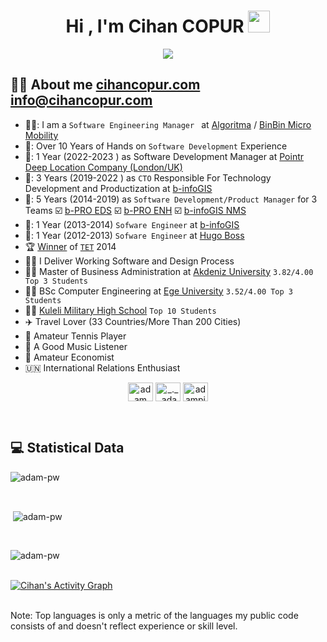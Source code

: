 <h1 align="center">Hi , I'm Cihan COPUR <img src="https://media.giphy.com/media/hvRJCLFzcasrR4ia7z/giphy.gif" width="35"></h1>
<p align="center">
  <a href="https://github.com/DenverCoder1/readme-typing-svg"><img src="https://readme-typing-svg.herokuapp.com?lines=Software+Development+Manager;Engineering+Manager;BSc+Computer+Engineer;Backend+Developer;GIS+Developer&center=true&width=500&height=50"></a>
</p>


## :sassy_man:  About me [cihancopur.com](https://cihancopur.com/en/) [info@cihancopur.com](https://emailto:info@cihancopur.com/)
- 🧑‍💼: I am a `Software Engineering Manager ` at [Algoritma](https://algoritma.io/) / [BinBin Micro Mobility](https://www.binbin.tech/)
- 📆: Over 10 Years of Hands on `Software Development` Experience
- 💼: 1 Year (2022-2023 ) as Software Development Manager at [Pointr Deep Location Company (London/UK)](https://www.pointr.tech/)
- 💼: 3 Years (2019-2022 ) as `CTO` Responsible For Technology Development and Productization at [b-infoGIS](https://www.b-infogis.com.tr/)
- 💼: 5 Years (2014-2019) as `Software Development/Product Manager` for 3 Teams ☑️ [b-PRO EDS](https://www.b-infogis.com.tr/tr/Urunler/b-PRO-EDS/1) ☑️ [b-PRO ENH](https://www.b-infogis.com.tr/tr/Urunler/b-PRO-ENH/3) ☑️ [b-infoGIS NMS](https://www.b-infogis.com.tr/tr/Urunler/b-infoGIS-NMS/4)
- 💼: 1 Year (2013-2014) `Sofware Engineer` at [b-infoGIS](https://www.b-infogis.com.tr/)
- 💼: 1 Year (2012-2013) `Sofware Engineer` at [Hugo Boss](https://www.hugoboss.com/)
- :trophy: [Winner](https://www.enerjigunlugu.net/elektrik-sebekeleri-cbs-tabanli-modellenecek-7731h.htm) of [`TET`](https://www.tetprojepazari.org/en/Default.aspx) 2014
- :technologist: I Deliver Working Software and Design Process
- :student: Master of Business Administration at [Akdeniz University](https://www.akdeniz.edu.tr/) `3.82/4.00 Top 3 Students`
- :student: BSc Computer Engineering at [Ege University](https://ege.edu.tr/) `3.52/4.00 Top 3 Students`
- :student: [Kuleli Military High School](https://tr.wikipedia.org/wiki/Kuleli_Asker%C3%AE_Lisesi) `Top 10 Students`
- ✈️ Travel Lover (33 Countries/More Than 200 Cities)
- 🎾 Amateur Tennis Player 
- 🎵 A Good Music Listener 
- 💸 Amateur Economist 
- 🇺🇳 International Relations Enthusiast

<p align="center">
  <a href="https://www.linkedin.com/in/cihancopur/" target="blank"><img align="center"
      src="https://raw.githubusercontent.com/rahuldkjain/github-profile-readme-generator/master/src/images/icons/Social/linked-in-alt.svg"
      alt="adam pithewan" height="30" width="40" /></a>
  <a href="https://www.instagram.com/copurcihan/" target="blank"><img align="center"
      src="https://raw.githubusercontent.com/rahuldkjain/github-profile-readme-generator/master/src/images/icons/Social/instagram.svg"
      alt="_._.adam._" height="30" width="40" /></a>
  <a href="https://www.linkedin.com/in/cihancopur/" target="blank"><img align="center"
      src="https://raw.githubusercontent.com/rahuldkjain/github-profile-readme-generator/master/src/images/icons/Social/hackerrank.svg"
      alt="adampithewan" height="30" width="40" /></a>
</p>

<br>

## 💻  Statistical Data

<p><img align="center"
    src="https://github-readme-stats.vercel.app/api/top-langs?username=copurcihan&show_icons=true&locale=en&bg_color=0d1117&text_color=ffffff&layout=compact"
    alt="adam-pw" 
    bg_color=#808080/></p>

<br>

<p>&nbsp;<img align="center" src="https://github-readme-stats.vercel.app/api?username=copurcihan&show_icons=true&locale=en&bg_color=0d1117&text_color=ffffff&repo=convoychat"
    alt="adam-pw" /></p>

<br>

<p><img align="center" src="https://github-readme-streak-stats.herokuapp.com/?user=copurcihan&theme=dark&background=0d1117&date_format=M%20j%5B%2C%20Y%5D" alt="adam-pw" /></p>

  <br/>
   <a href="https://github.com/copurcihan"><img alt="Cihan's Activity Graph" src="https://activity-graph.herokuapp.com/graph?username=copurcihan&custom_title=Cihan's%20Contribution%20Graph&theme=react-dark" /></a>
  <br/>


<br/>

Note: Top languages is only a metric of the languages my public code consists of and doesn't reflect experience or skill level.

